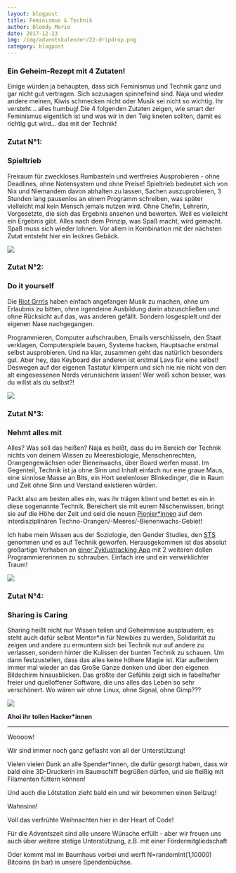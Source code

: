 ```yaml
---
layout: blogpost
title: Feminismus & Technik
author: Bloody Marie
date: 2017-12-23
img: /img/adventskalender/22-dripdrop.png
category: blogpost
---
```


### **Ein Geheim-Rezept mit 4 Zutaten!**

Einige würden ja behaupten, dass sich Feminismus und Technik ganz und gar nicht gut vertragen. Sich sozusagen spinnefeind sind.
Naja und wieder andere meinen, Kiwis schmecken nicht oder Musik sei nicht so wichtig. Ihr versteht... alles humbug!
Die 4 folgenden Zutaten zeigen, wie smart der Feminismus eigentlich ist und was wir in den Teig kneten sollten, damit es richtig gut wird...
das mit der Technik!

### Zutat N°1:

### **Spieltrieb**

Freiraum für zweckloses Rumbasteln und wertfreies Ausprobieren - ohne Deadlines, ohne Notensystem und ohne Preise! Spieltrieb bedeutet sich von Nix und Niemandem davon abhalten zu lassen, Sachen auszuprobieren, 3 Stunden lang pausenlos an einem Programm schreiben, was später vielleicht mal kein Mensch jemals nutzen wird. Ohne Chefin, Lehrerin, Vorgesetzte, die sich das Ergebnis ansehen und bewerten. Weil es vielleicht ein Ergebnis gibt. Alles nach dem Prinzip, was Spaß macht, wird gemacht. Spaß muss sich wieder lohnen. Vor allem in Kombination mit der nächsten Zutat entsteht hier ein leckres Gebäck.

![](https://media.giphy.com/media/sWbSCI7xmdYTC/giphy.gif)

### Zutat N°2:

### **Do it yourself**

Die <a href="https://www.youtube.com/watch?v=ggA3NNoVi2s">Riot Grrrls</a> haben einfach angefangen Musik zu machen, ohne um Erlaubnis zu bitten, ohne irgendeine Ausbildung darin abzuschließen und ohne Rücksicht auf das, was anderen gefällt. Sondern losgespielt und der eigenen Nase nachgegangen.

Programmieren, Computer aufschrauben, Emails verschlüsseln, den Staat verklagen, Computerspiele bauen, Systeme hacken, Hauptsache erstmal selbst ausprobieren. Und na klar, zusammen geht das natürlich besonders gut. Aber hey, das Keyboard der anderen ist erstmal Lava für eine selbst! Deswegen auf der eigenen Tastatur klimpern und sich nie nie nicht von den alt eingesessenen Nerds verunsichern lassen! Wer weiß schon besser, was du willst als du selbst?!

![](https://media.giphy.com/media/3orif8KvKt5XMzwHEQ/giphy.gif)

### Zutat N°3:

### **Nehmt alles mit**

Alles? Was soll das heißen? Naja es heißt, dass du im Bereich der Technik nichts von deinem Wissen zu Meeresbiologie, Menschenrechten, Orangengewächsen oder Bienenwachs, über Board werfen musst. Im Gegenteil, Technik ist ja ohne Sinn und Inhalt einfach nur eine graue Maus, eine sinnlose Masse an Bits, ein Hort seelenloser Blinkedinger, die in Raum und Zeit ohne Sinn und Verstand existieren würden.

Packt also am besten alles ein, was ihr trägen könnt und bettet es ein in diese sogenannte Technik. Bereichert sie mit eurem Nischenwissen, bringt sie auf die Höhe der Zeit und seid die neuen <a href="https://vimeo.com/47299531">Pionier\*innen</a> auf dem interdisziplinären Techno-Orangen/-Meeres/-Bienenwachs-Gebiet!

Ich habe mein Wissen aus der Soziologie, den Gender Studies, den <a href="https://en.wikipedia.org/wiki/Science,_technology_and_society">STS</a> genommen und es auf Technik geworfen. Herausgekommen ist das absolut großartige Vorhaben an <a href="https://prototypefund.de/project/open-source-menstrual-cycle-tracker/">einer Zyklustracking App</a> mit 2 weiteren dollen Programmiererinnen zu schrauben. Einfach irre und ein verwirklichter Traum!

![](https://media.giphy.com/media/3o6ZsVdE8VYHG6nnDa/giphy.gif)

### Zutat N°4:

### **Sharing is Caring**

Sharing heißt nicht nur Wissen teilen und Geheimnisse ausplaudern, es steht auch dafür selbst Mentor*in für Newbies zu werden, Solidarität zu zeigen und andere zu ermuntern sich bei Technik nur auf andere zu verlassen, sondern hinter die Kulissen der bunten Technik zu schauen. Um dann festzustellen, dass das alles keine höhere Magie ist. Klar außerdem immer mal wieder an das Große Ganze denken und über den eigenen Bildschirm hinausblicken. Das größte der Gefühle zeigt sich in fabelhafter freier und quelloffener Software, die uns alles das Leben so sehr verschönert. Wo wären wir ohne Linux, ohne Signal, ohne Gimp???

![](https://media.giphy.com/media/PJ1d5AsHilSJG/giphy.gif)

**Ahoi ihr tollen Hacker\*innen**

***

Woooow!

Wir sind immer noch ganz geflasht von all der Unterstützung!

Vielen vielen Dank an alle Spender*innen, die dafür gesorgt haben, dass wir bald eine 3D-Druckerin im Baumschiff begrüßen dürfen, und sie fleißig mit Filamenten füttern können!

Und auch die Lötstation zieht bald ein und wir bekommen einen Seilzug!

Wahnsinn!

Voll das verfrühte Weihnachten hier in der Heart of Code!

Für die Adventszeit sind alle unsere Wünsche erfüllt - aber wir freuen uns auch über weitere stetige Unterstützung, z.B. mit einer Fördermitgliedschaft

Oder kommt mal im Baumhaus vorbei und werft N=randomInt(1,10000) Bitcoins (in bar) in unsere Spendenbüchse.
